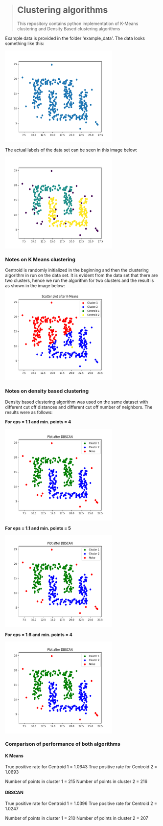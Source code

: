 


> # Clustering algorithms
> This repository contains python implementation of K-Means clustering and Density Based clustering algorithms

Example data is provided in the folder 'example_data'. The data looks something like this:

<img src="https://raw.githubusercontent.com/nkapilchandra/Clustering-algorithms/master/images/dataset.png" width="350" height="300"  />


The actual labels of the data set can be seen in this image below:

<img src="https://raw.githubusercontent.com/nkapilchandra/Clustering-algorithms/master/images/actual.png" width="350" height="300"  />


### Notes on K Means clustering
Centroid is randomly initialized in the beginning and then the clustering algorithm in run on the data set. It is evident from the data set that there are two clusters, hence we run the algorithm for two clusters and the result is as shown in the image below:
<img src="https://raw.githubusercontent.com/nkapilchandra/Clustering-algorithms/master/images/kmeans.png" width="350" height="300"  />

### Notes on density based clustering
Density based clustering algorithm was used on the same dataset with different cut off distances and different cut off number of neighbors. The results were as follows:

**For eps = 1.1 and min. points = 4**

<img src="https://raw.githubusercontent.com/nkapilchandra/Clustering-algorithms/master/images/DBSCAN_1.png" width="350" height="300"  />

**For eps = 1.1 and min. points = 5**

<img src="https://raw.githubusercontent.com/nkapilchandra/Clustering-algorithms/master/images/DBSCAN_2.png" width="350" height="300"  />

**For eps = 1.6 and min. points = 4**

<img src="https://raw.githubusercontent.com/nkapilchandra/Clustering-algorithms/master/images/DBSCAN_3.png" width="350" height="300"  />


### Comparison of performance of both algorithms
#### **K Means**
True positive rate for Centroid 1 = 1.0643
True positive rate for Centroid 2 = 1.0693

Number of points in cluster 1 = 215
Number of points in cluster 2 = 216

#### **DBSCAN**
True positive rate for Centroid 1 = 1.0396
True positive rate for Centroid 2 = 1.0247

Number of points in cluster 1 = 210
Number of points in cluster 2 = 207
